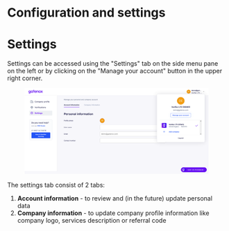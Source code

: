 # Configuration and settings

# Settings

Settings can be accessed using the "Settings" tab on the side menu pane on the left or by clicking on the "Manage your account" button in the upper right corner.

<figure><img src="../../Images/settings_manage.png" alt=""><figcaption></figcaption></figure>

The settings tab consist of 2 tabs:

1. **Account information** - to review and (in the future) update personal data
2. **Company information** - to update company profile information like company logo, services description or referral code